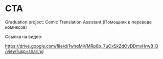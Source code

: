 # CTA
Graduation project: Comic Translation Assistant (Помощник в переводе комиксов)

Ссылка на видео:

https://drive.google.com/file/d/1whqMjVMRp8p_7uOxSkZdOvDDmvHrw8_B/view?usp=sharing




